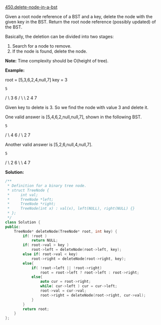 [450.delete-node-in-a-bst](https://leetcode.com/problems/delete-node-in-a-bst/)  

Given a root node reference of a BST and a key, delete the node with the given key in the BST. Return the root node reference (possibly updated) of the BST.

Basically, the deletion can be divided into two stages:

1.  Search for a node to remove.
2.  If the node is found, delete the node.

**Note:** Time complexity should be O(height of tree).

**Example:**

root = \[5,3,6,2,4,null,7\]
key = 3

    5
   / \\
  3   6
 / \\   \\
2   4   7

Given key to delete is 3. So we find the node with value 3 and delete it.

One valid answer is \[5,4,6,2,null,null,7\], shown in the following BST.

    5
   / \\
  4   6
 /     \\
2       7

Another valid answer is \[5,2,6,null,4,null,7\].

    5
   / \\
  2   6
   \\   \\
    4   7  



**Solution:**  

```cpp
/**
 * Definition for a binary tree node.
 * struct TreeNode {
 *     int val;
 *     TreeNode *left;
 *     TreeNode *right;
 *     TreeNode(int x) : val(x), left(NULL), right(NULL) {}
 * };
 */
class Solution {
public:
    TreeNode* deleteNode(TreeNode* root, int key) {
        if( !root )
            return NULL;
        if( root->val > key )
            root->left = deleteNode(root->left, key);
        else if( root->val < key)
            root->right = deleteNode(root->right, key);
        else{
            if( !root->left || !root->right)
                root = root->left ? root->left : root->right;
            else{
                auto cur = root->right;
                while( cur->left ) cur = cur->left;
                root->val = cur->val;
                root->right = deleteNode(root->right, cur->val);
            }
        }
        return root;
    }
};
```
      